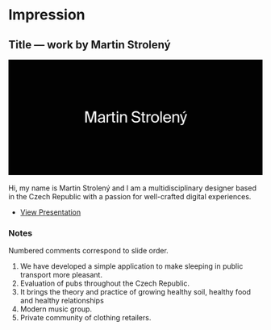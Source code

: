 # Impression

## Title — work by Martin Strolený

![Screenshot from title slide of presentation.](img/title-slide.png)

Hi, my name is Martin Strolený and I am a multidisciplinary designer based in the Czech Republic with a passion for well-crafted digital experiences.

- [View Presentation](pdf/presentation.pdf)

### Notes

Numbered comments correspond to slide order.

1. We have developed a simple application to make sleeping in public transport more pleasant.
2. Evaluation of pubs throughout the Czech Republic.
3. It brings the theory and practice of growing healthy soil, healthy food and healthy relationships
4. Modern music group.
5. Private community of clothing retailers.
